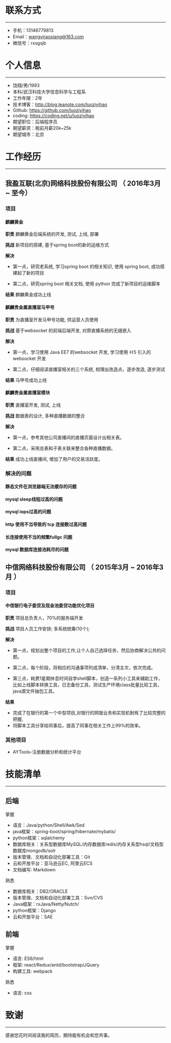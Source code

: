
# 联系方式
---

- 手机：13146779813
- Email：wangyiraoxiang@163.com
- 微信号：rxsgsjb


# 个人信息
---

- 饶翔/男/1993 
- 本科/武汉科技大学信息科学与工程系 
- 工作年限：2年
- 技术博客：http://blog.leanote.com/luoziyihao
- Github: https://github.com/luoziyihao
- coding: https://coding.net/u/luoziyihao
- 期望职位：后端程序员
- 期望薪资：税前月薪20k~25k
- 期望城市：北京

# 工作经历
---

## 我盈互联(北京)网络科技股份有限公司 （ 2016年3月 ~ 至今）

### 项目

#### 麒麟黄金

**职责** 麒麟黄金后端系统的开发, 测试, 上线, 部署

**挑战** 新项目的搭建, 基于spring boot的新的运维方式

**解决**

- 第一点，研究老系统, 学习spring boot 的相关知识, 使用 spring boot, 成功搭建起了新的项目

- 第二点，研究spring boot 相关文档, 使用 python 完成了新项目的运维脚本

**结果** 麒麟黄金成功上线

#### 麒麟贵金属直播室马甲号

**职责** 为直播室开发马甲号功能, 供运营人员使用

**挑战** 基于websocket 的前端后端开发, 对原直播系统的无缝嵌入

**解决**

- 第一点，学习使用 Java EE7 的websocket 开发, 学习使用 Ｈ5 引入的 websocket 开发

- 第二点，仔细阅读直播室相关的三个系统, 梳理出改造点，逐步改造, 逐步测试

**结果** 马甲号成功上线

#### 麒麟贵金属直播室模块

**职责** 直播室开发, 测试, 上线

**挑战** 数据表的设计, 多种直播数据的整合

**解决**

- 第一点，参考其他公司直播间的直播页面设计出相关表。

- 第二点，采用总表和子表关联来整合各种直播数据。

**结果** 成功上线直播间, 增加了用户的交易活跃度。

### 解决的问题

#### 静态文件在浏览器端无法缓存的问题
#### mysql sleep线程过高的问题
#### mysql iops过高的问题
#### http 使用不当导致的 tcp 连接数过高问题
#### 长连接使用不当的频繁fullgc 问题
#### mysql 数据库连接池耗尽的问题

## 中信网络科技股份有限公司 （ 2015年3月 ~ 2016年3月 ）

### 项目

#### 中信银行电子委贷及现金池委贷功能优化项目 

**职责** 项目总负责人，70%的服务端开发

**挑战** 项目人员工作安排; 多系统统筹(10个);

**解决**

- 第一点，规划出整个项目的工作,让个人自己选择任务，然后协商解决公共的问题。

- 第二点，每个阶段，将相应的沟通事项列成清单，分清主次，依次完成。

- 第三点，耗费1星期休息时间自学shell脚本，创造一系列小工具来辅助工作， 比如上线脚本转换工具，日志备份工具，测试生产环境class批量比较工具，java源文件抽包工具。

**结果** 
- 完成了在银行的第一个中型项目,对银行的网银业务和实现机制有了比较完整的把握, 
- 将脚本工具分享给同事后，提高了同事在相关工作上99%的效率。

### 其他项目

- AYTools-注册数据分析和统计平台



# 技能清单
---

## 后端

掌握

- 语言：Java/python/Shell/Awk/Sed
- java框架：spring-boot/spring/hibernate/mybatis/
- python框架：sqlalchemy
- 数据库相关：关系型数据库MySQL/内存数据库redis/内存关系型hsql/文档型数据库mongodb/solr
- 版本管理、文档和自动化部署工具：Git
- 云和开放平台：亚马逊云EC, 阿里云ECS
- 文档编写: Markdown

熟悉

- 数据库相关：DB2/ORACLE
- 版本管理、文档和自动化部署工具：Svn/CVS
- Java框架：rxJava/Netty/Nutch/
- python框架：Django
- 云和开放平台：SAE

## 前端

掌握

- 语言: ES6/html
- 框架: react/Redux/antd/bootstrap/JQuery
- 构建工具: webpack

熟悉

- 语言: css

# 致谢
---

感谢您花时间阅读我的简历，期待能有机会和您共事。
